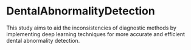 # DentalAbnormalityDetection
This study aims to aid the inconsistencies of diagnostic methods by implementing deep learning techniques for more accurate and efficient dental abnormality detection.
